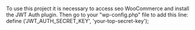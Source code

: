 To use this project it is necessary to access seo WooCommerce and install the JWT Auth plugin. Then go to your "wp-config.php" file to add this line: define ('JWT_AUTH_SECRET_KEY', 'your-top-secret-key');
